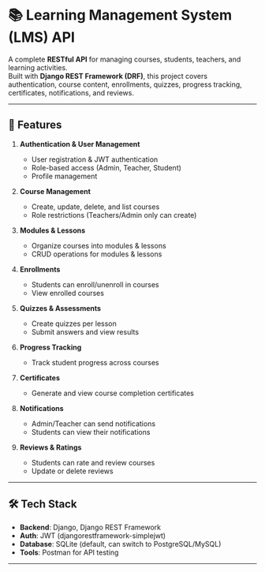 # 📚 Learning Management System (LMS) API

A complete **RESTful API** for managing courses, students, teachers, and learning activities.  
Built with **Django REST Framework (DRF)**, this project covers authentication, course content, enrollments, quizzes, progress tracking, certificates, notifications, and reviews.

---

## 🚀 Features

1. **Authentication & User Management**
   - User registration & JWT authentication
   - Role-based access (Admin, Teacher, Student)
   - Profile management

2. **Course Management**
   - Create, update, delete, and list courses
   - Role restrictions (Teachers/Admin only can create)

3. **Modules & Lessons**
   - Organize courses into modules & lessons
   - CRUD operations for modules & lessons

4. **Enrollments**
   - Students can enroll/unenroll in courses
   - View enrolled courses

5. **Quizzes & Assessments**
   - Create quizzes per lesson
   - Submit answers and view results

6. **Progress Tracking**
   - Track student progress across courses

7. **Certificates**
   - Generate and view course completion certificates

8. **Notifications**
   - Admin/Teacher can send notifications
   - Students can view their notifications

9. **Reviews & Ratings**
   - Students can rate and review courses
   - Update or delete reviews

---

## 🛠️ Tech Stack

- **Backend**: Django, Django REST Framework  
- **Auth**: JWT (djangorestframework-simplejwt)  
- **Database**: SQLite (default, can switch to PostgreSQL/MySQL)  
- **Tools**: Postman for API testing  

---
